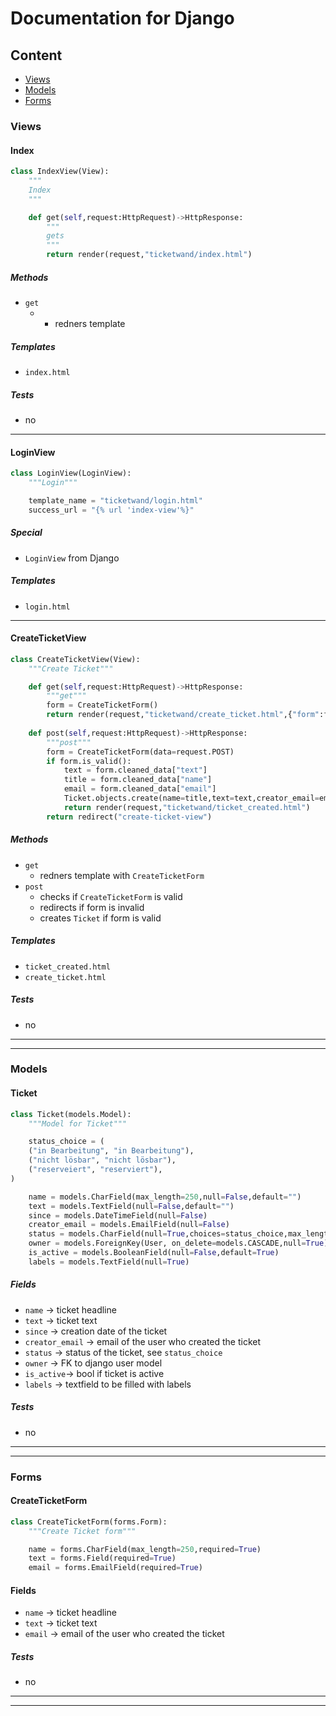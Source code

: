 # Documentation for Django

## Content
- [Views](#views)
- [Models](#models)
- [Forms](#forms)

### Views

#### Index

```python
class IndexView(View):
    """
    Index
    """ 

    def get(self,request:HttpRequest)->HttpResponse:
        """
        gets
        """
        return render(request,"ticketwand/index.html")  
```

##### Methods

- `get` 
  -  - redners template

##### Templates

- `index.html`

##### Tests

- no

---

#### LoginView

```python
class LoginView(LoginView):
    """Login"""

    template_name = "ticketwand/login.html"
    success_url = "{% url 'index-view'%}"
```

##### Special

- `LoginView` from Django

##### Templates

- `login.html`

---

#### CreateTicketView

```python
class CreateTicketView(View):
    """Create Ticket"""

    def get(self,request:HttpRequest)->HttpResponse:
        """get"""
        form = CreateTicketForm()
        return render(request,"ticketwand/create_ticket.html",{"form":form})
    
    def post(self,request:HttpRequest)->HttpResponse:
        """post"""
        form = CreateTicketForm(data=request.POST)
        if form.is_valid():
            text = form.cleaned_data["text"]
            title = form.cleaned_data["name"]
            email = form.cleaned_data["email"]
            Ticket.objects.create(name=title,text=text,creator_email=email,since=datetime.now())
            return render(request,"ticketwand/ticket_created.html")
        return redirect("create-ticket-view")
``` 

##### Methods

- `get`
  - redners template with `CreateTicketForm`   
- `post` 
  - checks if `CreateTicketForm` is valid
  - redirects if form is invalid
  - creates `Ticket` if form is valid

##### Templates

- `ticket_created.html`
- `create_ticket.html`

##### Tests

- no

---
---

### Models

#### Ticket

```python
class Ticket(models.Model):
    """Model for Ticket"""

    status_choice = (
    ("in Bearbeitung", "in Bearbeitung"),
    ("nicht lösbar", "nicht lösbar"),
    ("reserveiert", "reserviert"),
)

    name = models.CharField(max_length=250,null=False,default="")
    text = models.TextField(null=False,default="")
    since = models.DateTimeField(null=False)
    creator_email = models.EmailField(null=False)
    status = models.CharField(null=True,choices=status_choice,max_length=200)
    owner = models.ForeignKey(User, on_delete=models.CASCADE,null=True)
    is_active = models.BooleanField(null=False,default=True)
    labels = models.TextField(null=True)
```

##### Fields

- `name` -> ticket headline
- `text` -> ticket text
- `since` -> creation date of the ticket
- `creator_email` -> email of the user who created the ticket
- `status` -> status of the ticket, see `status_choice`
- `owner` -> FK to django user model
- `is_active`-> bool if ticket is active
- `labels` -> textfield to be filled with labels

##### Tests

- no

---
---

### Forms

#### CreateTicketForm

```python
class CreateTicketForm(forms.Form):
    """Create Ticket form"""

    name = forms.CharField(max_length=250,required=True)
    text = forms.Field(required=True)
    email = forms.EmailField(required=True)
```

#### Fields

- `name` -> ticket headline
- `text` -> ticket text
- `email` -> email of the user who created the ticket

##### Tests

- no

---
---

